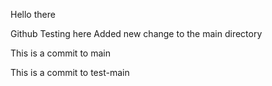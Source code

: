Hello there

Github Testing here
Added new change to the main directory



This is a commit to main

This is a commit to test-main
